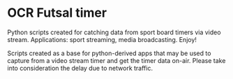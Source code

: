 # OCR Futsal timer
Python scripts created for catching data from sport board timers via video stream. Applications: sport streaming, media broadcasting. Enjoy!

Scripts created as a base for python-derived apps that may be used to capture from a video stream timer and get the timer data on-air.
Please take into consideration the delay due to network traffic.
